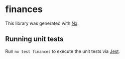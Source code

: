 # finances

This library was generated with [Nx](https://nx.dev).

## Running unit tests

Run `nx test finances` to execute the unit tests via [Jest](https://jestjs.io).
